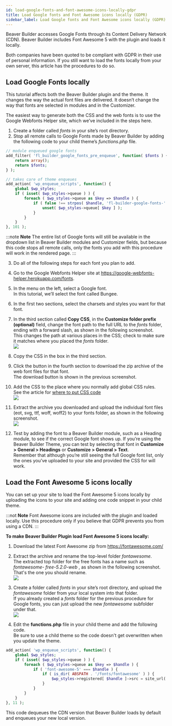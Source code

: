 ```yaml
---
id: load-google-fonts-and-font-awesome-icons-locally-gdpr
title: Load Google fonts and Font Awesome icons locally (GDPR)
sidebar_label: Load Google fonts and Font Awesome icons locally (GDPR)
---
```


Beaver Builder accesses Google Fonts through its Content Delivery Network
(CDN). Beaver Builder includes Font Awesome 5 with the plugin and loads it locally.

Both companies have been quoted to be compliant with GDPR in their use of
personal information. If you still want to load the fonts locally from your own server, this
article has the procedures to do so.

## Load Google Fonts locally

This tutorial affects both the Beaver Builder plugin and the theme. It changes
the way the actual font files are delivered. It doesn’t change the way that
fonts are selected in modules and in the Customizer.

The easiest way to generate both the CSS and the web fonts is to use the
Google Webfonts Helper site, which we’ve included in the steps here.

  1. Create a folder called _fonts_ in your site’s root directory.
  2. Stop all remote calls to Google Fonts made by Beaver Builder by adding the following code to your child theme’s _functions.php_ file.  

```php
// module enqueued google fonts
add_filter( 'fl_builder_google_fonts_pre_enqueue', function( $fonts ) {
    return array();
    return $fonts;
} );
```

```php
// takes care of theme enqueues
add_action( 'wp_enqueue_scripts', function() {
    global $wp_styles;
    if ( isset( $wp_styles->queue ) ) {
        foreach ( $wp_styles->queue as $key => $handle ) {
            if ( false !== strpos( $handle, 'fl-builder-google-fonts-' ) ) {
                unset( $wp_styles->queue[ $key ] );
            }
        }
    }
}, 101 );
```

:::note **Note**
The entire list of Google fonts will still be available in the
dropdown list in Beaver Builder modules and Customizer fields, but because
this code stops all remote calls, only the fonts you add with this procedure
will work in the rendered page.
:::

  3. Do all of the following steps for each font you plan to add.
  4. Go to the Google Webfonts Helper site at <https://google-webfonts-helper.herokuapp.com/fonts>.
  5. In the menu on the left, select a Google font.  
In this tutorial, we’ll select the font called Bungee.

  6. In the first two sections, select the charsets and styles you want for that font.
  7. In the third section called **Copy CSS**, in the **Customize folder prefix (optional)** field, change the font path to the full URL to the _fonts_ folder, ending with a forward slash, as shown in the following screenshot.   
This changes the path at various places in the CSS; check to make sure it
matches where you placed the _fonts_ folder.  
![](/img/general-load-fonts-locally.png)

  8. Copy the CSS in the box in the third section.
  9. Click the button in the fourth section to download the zip archive of the web font files for that font.  
The download button is shown in the previous screenshot.

  10. Add the CSS to the place where you normally add global CSS rules.  
See the article for [where to put CSS
code](/beaver-builder/styles/code/custom-css.md)  
![](/img/general-load-fonts-locally-css.png)

  11. Extract the archive you downloaded and upload the individual font files (eot, svg, ttf, woff, woff2) to your fonts folder, as shown in the following screenshot.  
![](/img/general-load-fonts-locally-upload.png)

  12. Test by adding the font to a Beaver Builder module, such as a Heading module, to see if the correct Google font shows up. If you’re using the Beaver Builder Theme, you can test by selecting that font in **Customize > General > Headings** or **Customize > General > Text**.  
Remember that although you’re still seeing the full Google font list, only the
ones you’ve uploaded to your site and provided the CSS for will work.

## Load the Font Awesome 5 icons locally

You can set up your site to load the Font Awesome 5 icons locally by uploading
the icons to your site and adding one code snippet in your child theme.

:::not **Note**
Font Awesome icons
are included with the plugin and loaded locally. Use this procedure only if you believe that
GDPR prevents you from using a CDN.
:::

**To make Beaver Builder Plugin load Font Awesome 5 icons locally:**

  1. Download the latest Font Awesome zip from <https://fontawesome.com/>
  2. Extract the archive and rename the top-level folder _fontawesome_.  
The extracted top folder for the free fonts has a name such as _fontawesome-
free-5.2.0-web_ , as shown in the following screenshot. That's the one you
should rename.  
![](/img/general-load-fonts-locally-2.png)

  3. Create a folder called _fonts_ in your site’s root directory, and upload the _fontawesome_ folder from your local system into that folder.  
If you already created a _fonts_ folder for the previous procedure for Google
fonts, you can just upload the new _fontawesome_ subfolder under that.  
![](/img/general-load-fonts-locally-3.png)

  4. Edit the **functions.php** file in your child theme and add the following code.  
Be sure to use a child theme so the code doesn't get overwritten when you
update the theme.  

```php
add_action( 'wp_enqueue_scripts', function() {
    global $wp_styles;
    if ( isset( $wp_styles->queue ) ) {
        foreach ( $wp_styles->queue as $key => $handle ) {
            if ( 'font-awesome-5' === $handle ) {
                if ( is_dir( ABSPATH . '/fonts/fontawesome' ) ) {
                    $wp_styles->registered[ $handle ]->src = site_url( 'fonts/fontawesome/css/fontawesome-all.min.css');
                }
            }
        }
    }
}, 11 );
```

This code dequeues the CDN version that Beaver Builder loads by default and
enqueues your new local version.

